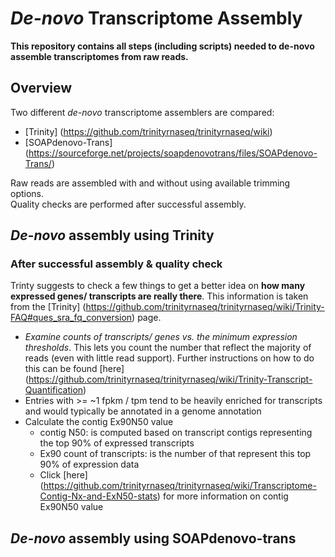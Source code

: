 # *De-novo* Transcriptome Assembly

 **This repository contains all steps (including scripts) needed to de-novo assemble transcriptomes from raw reads.**
 
## Overview
 
 Two different _de-novo_ transcriptome assemblers are compared:
 * [Trinity] (https://github.com/trinityrnaseq/trinityrnaseq/wiki) 
 * [SOAPdenovo-Trans] (https://sourceforge.net/projects/soapdenovotrans/files/SOAPdenovo-Trans/)    

Raw reads are assembled with and without using available trimming options.  
Quality checks are performed after successful assembly.  
  
## *De-novo* assembly using Trinity

### After successful assembly & quality check

Trinty suggests to check a few things to get a better idea on **how many expressed genes/ transcripts are really there**. This information is taken from the [Trinity] (https://github.com/trinityrnaseq/trinityrnaseq/wiki/Trinity-FAQ#ques_sra_fq_conversion) page.
 * *Examine counts of transcripts/ genes vs. the minimum expression thresholds*. This lets you count the number that reflect the majority of reads (even with little read support). Further instructions on how to do this can be found [here] (https://github.com/trinityrnaseq/trinityrnaseq/wiki/Trinity-Transcript-Quantification)
 * Entries with >= ~1 fpkm / tpm tend to be heavily enriched for transcripts and would typically be annotated in a genome annotation
 * Calculate the contig Ex90N50 value
   * contig N50: is computed based on transcript contigs representing the top 90% of expressed transcripts
   * Ex90 count of transcripts: is the number of that represent this top 90% of expression data
   * Click [here] (https://github.com/trinityrnaseq/trinityrnaseq/wiki/Transcriptome-Contig-Nx-and-ExN50-stats) for more information on contig Ex90N50 value  


## *De-novo* assembly using SOAPdenovo-trans
 

